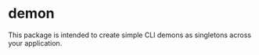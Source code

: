 # demon

This package is intended to create simple CLI demons as singletons across your application.
